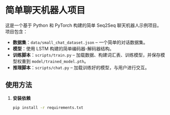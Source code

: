 # 简单聊天机器人项目

这是一个基于 Python 和 PyTorch 构建的简单 Seq2Seq 聊天机器人示例项目。项目包含：

- **数据集**：`data/small_chat_dataset.json` – 一个简单的对话数据集。
- **模型**：使用 LSTM 构建的简单编码器-解码器结构。
- **训练脚本**：`scripts/train.py` – 加载数据、构建词汇表、训练模型，并保存模型权重到 `model/trained_model.pth`。
- **推理脚本**：`scripts/chat.py` – 加载训练好的模型，与用户进行交互。

## 使用方法

1. **安装依赖**

   ```bash
   pip install -r requirements.txt